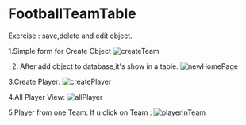 # FootballTeamTable
Exercise : save,delete and edit object.
  
  
  1.Simple form for Create Object
![createTeam](https://user-images.githubusercontent.com/82029922/136062502-2e1d9b3b-a586-4972-a151-d711f3101837.jpg)


  2. After add object to database,it's show in a table.
  ![newHomePage](https://user-images.githubusercontent.com/82029922/136472218-e0c780c4-0e71-4463-ad8b-c0eaa0acd384.jpg)


  3.Create Player:
  ![createPlayer](https://user-images.githubusercontent.com/82029922/136226471-86c4aeb3-0c52-4dc4-a514-61766ff68fb7.jpg)
  
  4.All Player View:
  ![allPlayer](https://user-images.githubusercontent.com/82029922/136472265-1e50bb1a-05d9-4fbc-8d36-9468d6913b07.jpg)
  
  5.Player from one Team:
  If u click on Team :
  ![playerInTeam](https://user-images.githubusercontent.com/82029922/136472309-d06a7f5a-f35e-40e5-98b0-b1ef44925bcf.jpg)




